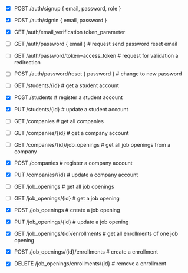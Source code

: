 
- [X] POST /auth/signup  { email, password, role }
- [X] POST /auth/signin  { email, password }
- [X] GET /auth/email_verification  token_parameter
- [ ] GET /auth/password   { email }                         # request send password reset email
- [ ] GET /auth/password/token=access_token                  # request for validation a redirection
- [ ] POST /auth/password/reset { password }                 # change to new password

- [ ] GET /students/{id}                                     # get a student account
- [X] POST /students                                         # register a student account
- [X] PUT /students/{id}                                     # update a student account

- [ ] GET /companies                                         # get all companies
- [ ] GET /companies/{id}                                    # get a company account
- [ ] GET /companies/{id}/job_openings                       # get all job openings from a company
- [X] POST /companies                                        # register a company account
- [X] PUT /companies/{id}                                    # update a company account

- [ ] GET /job_openings                                      # get all job openings
- [ ] GET /job_openings/{id}                                 # get a job opening
- [X] POST /job_openings                                     # create a job opening
- [X] PUT /job_openings/{id}                                 # update a job opening

- [X] GET /job_openings/{id}/enrollments                     # get all enrollments of one job opening
- [X] POST /job_openings/{id}/enrollments                    # create a enrollment
- [X] DELETE /job_openings/enrollments/{id}                  # remove a enrollment

